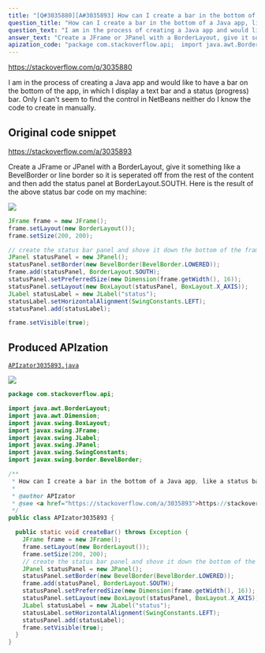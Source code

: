 ```yaml
---
title: "[Q#3035880][A#3035893] How can I create a bar in the bottom of a Java app, like a status bar?"
question_title: "How can I create a bar in the bottom of a Java app, like a status bar?"
question_text: "I am in the process of creating a Java app and would like to have a bar on the bottom of the app, in which I display a text bar and a status (progress) bar. Only I can't seem to find the control in NetBeans neither do I know the code to create in manually."
answer_text: "Create a JFrame or JPanel with a BorderLayout, give it something like a BevelBorder or line border so it is seperated off from the rest of the content and then add the status panel at BorderLayout.SOUTH. Here is the result of the above status bar code on my machine:"
apization_code: "package com.stackoverflow.api;  import java.awt.BorderLayout; import java.awt.Dimension; import javax.swing.BoxLayout; import javax.swing.JFrame; import javax.swing.JLabel; import javax.swing.JPanel; import javax.swing.SwingConstants; import javax.swing.border.BevelBorder;  /**  * How can I create a bar in the bottom of a Java app, like a status bar?  *  * @author APIzator  * @see <a href=\"https://stackoverflow.com/a/3035893\">https://stackoverflow.com/a/3035893</a>  */ public class APIzator3035893 {    public static void createBar() throws Exception {     JFrame frame = new JFrame();     frame.setLayout(new BorderLayout());     frame.setSize(200, 200);     // create the status bar panel and shove it down the bottom of the frame     JPanel statusPanel = new JPanel();     statusPanel.setBorder(new BevelBorder(BevelBorder.LOWERED));     frame.add(statusPanel, BorderLayout.SOUTH);     statusPanel.setPreferredSize(new Dimension(frame.getWidth(), 16));     statusPanel.setLayout(new BoxLayout(statusPanel, BoxLayout.X_AXIS));     JLabel statusLabel = new JLabel(\"status\");     statusLabel.setHorizontalAlignment(SwingConstants.LEFT);     statusPanel.add(statusLabel);     frame.setVisible(true);   } }"
---
```


https://stackoverflow.com/q/3035880

I am in the process of creating a Java app and would like to have a bar
on the bottom of the app, in which I display a text bar and a status (progress) bar.
Only I can&#x27;t seem to find the control in NetBeans neither do I know the code to create in manually.



## Original code snippet

https://stackoverflow.com/a/3035893

Create a JFrame or JPanel with a BorderLayout, give it something like a BevelBorder or line border so it is seperated off from the rest of the content and then add the status panel at BorderLayout.SOUTH.
Here is the result of the above status bar code on my machine:


<div class="code-logo"><img src="/stackoverflow.png" /></div>

```java
JFrame frame = new JFrame();
frame.setLayout(new BorderLayout());
frame.setSize(200, 200);

// create the status bar panel and shove it down the bottom of the frame
JPanel statusPanel = new JPanel();
statusPanel.setBorder(new BevelBorder(BevelBorder.LOWERED));
frame.add(statusPanel, BorderLayout.SOUTH);
statusPanel.setPreferredSize(new Dimension(frame.getWidth(), 16));
statusPanel.setLayout(new BoxLayout(statusPanel, BoxLayout.X_AXIS));
JLabel statusLabel = new JLabel("status");
statusLabel.setHorizontalAlignment(SwingConstants.LEFT);
statusPanel.add(statusLabel);

frame.setVisible(true);
```

## Produced APIzation

[`APIzator3035893.java`](https://github.com/pasqualesalza/apization/raw/main/data/search/APIzator3035893.java)

<div class="code-logo"><img src="/apizator.png" /></div>

```java
package com.stackoverflow.api;

import java.awt.BorderLayout;
import java.awt.Dimension;
import javax.swing.BoxLayout;
import javax.swing.JFrame;
import javax.swing.JLabel;
import javax.swing.JPanel;
import javax.swing.SwingConstants;
import javax.swing.border.BevelBorder;

/**
 * How can I create a bar in the bottom of a Java app, like a status bar?
 *
 * @author APIzator
 * @see <a href="https://stackoverflow.com/a/3035893">https://stackoverflow.com/a/3035893</a>
 */
public class APIzator3035893 {

  public static void createBar() throws Exception {
    JFrame frame = new JFrame();
    frame.setLayout(new BorderLayout());
    frame.setSize(200, 200);
    // create the status bar panel and shove it down the bottom of the frame
    JPanel statusPanel = new JPanel();
    statusPanel.setBorder(new BevelBorder(BevelBorder.LOWERED));
    frame.add(statusPanel, BorderLayout.SOUTH);
    statusPanel.setPreferredSize(new Dimension(frame.getWidth(), 16));
    statusPanel.setLayout(new BoxLayout(statusPanel, BoxLayout.X_AXIS));
    JLabel statusLabel = new JLabel("status");
    statusLabel.setHorizontalAlignment(SwingConstants.LEFT);
    statusPanel.add(statusLabel);
    frame.setVisible(true);
  }
}

```